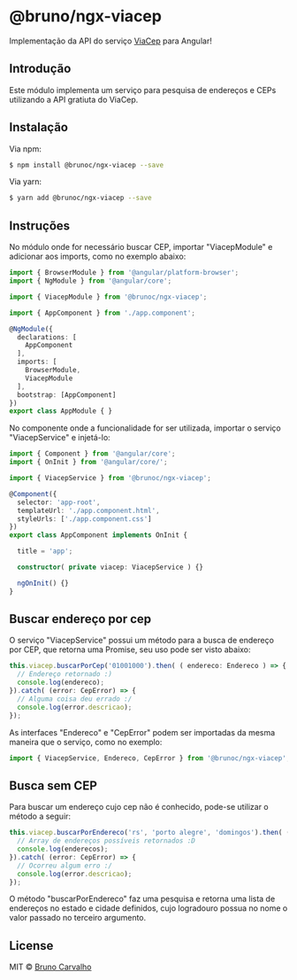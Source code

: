 
# @bruno/ngx-viacep

Implementação da API do serviço [ViaCep](https://viacep.com.br/) para Angular!

## Introdução

Este módulo implementa um serviço para pesquisa de endereços e CEPs utilizando a API gratiuta do ViaCep.

## Instalação

Via npm:

```bash
$ npm install @brunoc/ngx-viacep --save
```

Via yarn:

```bash
$ yarn add @brunoc/ngx-viacep --save
```

## Instruções

No módulo onde for necessário buscar CEP, importar "ViacepModule" e adicionar aos imports, como no exemplo abaixo:

```typescript
import { BrowserModule } from '@angular/platform-browser';
import { NgModule } from '@angular/core';

import { ViacepModule } from '@brunoc/ngx-viacep';

import { AppComponent } from './app.component';

@NgModule({
  declarations: [
    AppComponent
  ],
  imports: [
    BrowserModule,
    ViacepModule
  ],
  bootstrap: [AppComponent]
})
export class AppModule { }
```

No componente onde a funcionalidade for ser utilizada, importar o serviço "ViacepService" e injetá-lo:

```typescript
import { Component } from '@angular/core';
import { OnInit } from '@angular/core/';

import { ViacepService } from '@brunoc/ngx-viacep';

@Component({
  selector: 'app-root',
  templateUrl: './app.component.html',
  styleUrls: ['./app.component.css']
})
export class AppComponent implements OnInit {

  title = 'app';

  constructor( private viacep: ViacepService ) {}

  ngOnInit() {}
}
```
## Buscar endereço por cep
O serviço "ViacepService" possui um método para a busca de endereço por CEP, que retorna uma Promise, seu uso pode ser visto abaixo:
```typescript
this.viacep.buscarPorCep('01001000').then( ( endereco: Endereco ) => {
  // Endereço retornado :)
  console.log(endereco);
}).catch( (error: CepError) => {
  // Alguma coisa deu errado :/
  console.log(error.descricao);
});
```
As interfaces "Endereco" e "CepError" podem ser importadas da mesma maneira que o serviço, como no exemplo:
```typescript
import { ViacepService, Endereco, CepError } from '@brunoc/ngx-viacep';
```
## Busca sem CEP
Para buscar um endereço cujo cep não é conhecido, pode-se utilizar o método a seguir:
```typescript
this.viacep.buscarPorEndereco('rs', 'porto alegre', 'domingos').then( (enderecos: Endereco[]) => {
  // Array de endereços possíveis retornados :D
  console.log(enderecos);
}).catch( (error: CepError) => {
  // Ocorreu algum erro :/
  console.log(error.descricao);
});
```
O método "buscarPorEndereco" faz uma pesquisa e retorna uma lista de endereços no estado e cidade definidos, cujo logradouro possua no nome o valor passado no terceiro argumento.
## License

MIT © [Bruno Carvalho](mailto:brunocarvalho107@gmail.com)